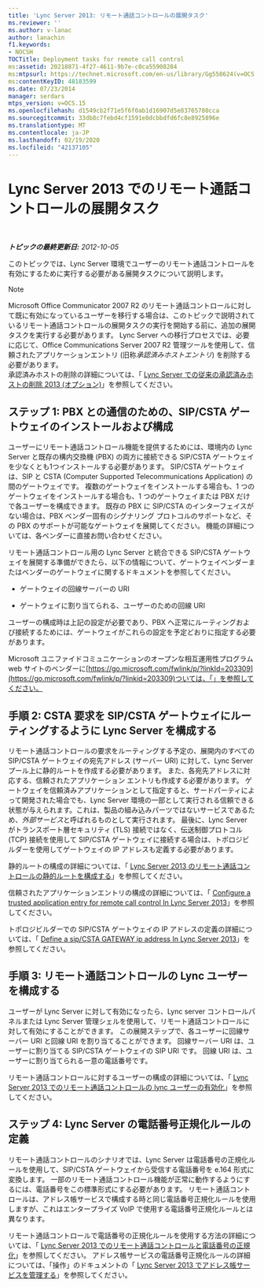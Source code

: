 ```yaml
---
title: 'Lync Server 2013: リモート通話コントロールの展開タスク'
ms.reviewer: ''
ms.author: v-lanac
author: lanachin
f1.keywords:
- NOCSH
TOCTitle: Deployment tasks for remote call control
ms:assetid: 20218871-4f27-4611-9b7e-c0ca55908284
ms:mtpsurl: https://technet.microsoft.com/en-us/library/Gg558624(v=OCS.15)
ms:contentKeyID: 48183599
ms.date: 07/23/2014
manager: serdars
mtps_version: v=OCS.15
ms.openlocfilehash: d1549cb2f71e5f6f0ab1d16907d5e83765780cca
ms.sourcegitcommit: 33db8c7febd4cf1591e8dcbbdfd6fc8e8925896e
ms.translationtype: MT
ms.contentlocale: ja-JP
ms.lasthandoff: 02/19/2020
ms.locfileid: "42137105"
---
```

<div data-xmlns="http://www.w3.org/1999/xhtml">

<div class="topic" data-xmlns="http://www.w3.org/1999/xhtml" data-msxsl="urn:schemas-microsoft-com:xslt" data-cs="http://msdn.microsoft.com/">

<div data-asp="https://msdn2.microsoft.com/asp">

# <a name="deployment-tasks-for-remote-call-control-in-lync-server-2013"></a>Lync Server 2013 でのリモート通話コントロールの展開タスク

</div>

<div id="mainSection">

<div id="mainBody">

<span> </span>

_**トピックの最終更新日:** 2012-10-05_

このトピックでは、Lync Server 環境でユーザーのリモート通話コントロールを有効にするために実行する必要がある展開タスクについて説明します。

<div>


> [!NOTE]  
> Microsoft Office Communicator 2007 R2 のリモート通話コントロールに対して既に有効になっているユーザーを移行する場合は、このトピックで説明されているリモート通話コントロールの展開タスクの実行を開始する前に、追加の展開タスクを実行する必要があります。 Lync Server への移行プロセスでは、必要に応じて、Office Communications Server 2007 R2 管理ツールを使用して、信頼されたアプリケーションエントリ (旧称<EM>承認済みホストエントリ</EM>) を削除する必要があります。<BR>承認済みホストの削除の詳細については、「 <A href="lync-server-2013-remove-a-legacy-authorized-host-optional.md">Lync Server での従来の承認済みホストの削除 2013 (オプション)</A>」を参照してください。



</div>

<div>

## <a name="step-1-install-and-configure-the-sipcsta-gateway-to-communicate-with-your-pbx"></a>ステップ 1:  PBX との通信のための、SIP/CSTA ゲートウェイのインストールおよび構成

ユーザーにリモート通話コントロール機能を提供するためには、環境内の Lync Server と既存の構内交換機 (PBX) の両方に接続できる SIP/CSTA ゲートウェイを少なくとも1つインストールする必要があります。 SIP/CSTA ゲートウェイは、SIP と CSTA (Computer Supported Telecommunications Application) の間のゲートウェイです。 複数のゲートウェイをインストールする場合も、1 つのゲートウェイをインストールする場合も、1 つのゲートウェイまたは PBX だけで各ユーザーを構成できます。 既存の PBX に SIP/CSTA のインターフェイスがない場合は、PBX ベンダー固有のシグナリング プロトコルのサポートなど、その PBX のサポートが可能なゲートウェイを展開してください。 機能の詳細については、各ベンダーに直接お問い合わせください。

リモート通話コントロール用の Lync Server と統合できる SIP/CSTA ゲートウェイを展開する準備ができたら、以下の情報について、ゲートウェイベンダーまたはベンダーのゲートウェイに関するドキュメントを参照してください。

  - ゲートウェイの回線サーバーの URI

  - ゲートウェイに割り当てられる、ユーザーのための回線 URI

ユーザーの構成時は上記の設定が必要であり、PBX へ正常にルーティングおよび接続するためには、ゲートウェイがこれらの設定を予定どおりに指定する必要があります。

Microsoft ユニファイドコミュニケーションのオープンな相互運用性プログラム web サイトのベンダーに[https://go.microsoft.com/fwlink/p/?linkId=203309](https://go.microsoft.com/fwlink/p/?linkid=203309)ついては、「」を参照してください。

</div>

<div>

## <a name="step-2-configure-lync-server-to-route-csta-requests-to-the-sipcsta-gateway"></a>手順 2: CSTA 要求を SIP/CSTA ゲートウェイにルーティングするように Lync Server を構成する

リモート通話コントロールの要求をルーティングする予定の、展開内のすべての SIP/CSTA ゲートウェイの宛先アドレス (サーバー URI) に対して、Lync Server プール上に静的ルートを作成する必要があります。 また、各宛先アドレスに対応する、信頼されたアプリケーション エントリも作成する必要があります。 ゲートウェイを信頼済みアプリケーションとして指定すると、サードパーティによって開発された場合でも、Lync Server 環境の一部として実行される信頼できる状態が与えられます。これは、製品の組み込みパーツではないサービスであるため、*外部サービス*と呼ばれるものとして実行されます。 最後に、Lync Server がトランスポート層セキュリティ (TLS) 接続ではなく、伝送制御プロトコル (TCP) 接続を使用して SIP/CSTA ゲートウェイに接続する場合は、トポロジビルダーを使用してゲートウェイの IP アドレスも定義する必要があります。

静的ルートの構成の詳細については、「 [Lync Server 2013 のリモート通話コントロールの静的ルートを構成する](lync-server-2013-configure-a-static-route-for-remote-call-control.md)」を参照してください。

信頼されたアプリケーションエントリの構成の詳細については、「 [Configure a trusted application entry for remote call control In Lync Server 2013](lync-server-2013-configure-a-trusted-application-entry-for-remote-call-control.md)」を参照してください。

トポロジビルダーでの SIP/CSTA ゲートウェイの IP アドレスの定義の詳細については、「 [Define a sip/CSTA GATEWAY ip address In Lync Server 2013](lync-server-2013-define-a-sip-csta-gateway-ip-address.md)」を参照してください。

</div>

<div>

## <a name="step-3-configure-lync-users-for-remote-call-control"></a>手順 3: リモート通話コントロールの Lync ユーザーを構成する

ユーザーが Lync Server に対して有効になったら、Lync server コントロールパネルまたは Lync Server 管理シェルを使用して、リモート通話コントロールに対して有効にすることができます。 この展開ステップで、各ユーザーに回線サーバー URI と回線 URI を割り当てることができます。 回線サーバー URI は、ユーザーに割り当てる SIP/CSTA ゲートウェイの SIP URI です。 回線 URI は、ユーザーに割り当てられる一意の電話番号です。

リモート通話コントロールに対するユーザーの構成の詳細については、「 [Lync Server 2013 でのリモート通話コントロールの lync ユーザーの有効化](lync-server-2013-enable-lync-users-for-remote-call-control.md)」を参照してください。

</div>

<div>

## <a name="step-4-define-the-lync-server-phone-number-normalization-rules"></a>ステップ 4:  Lync Server の電話番号正規化ルールの定義

リモート通話コントロールのシナリオでは、Lync Server は電話番号の正規化ルールを使用して、SIP/CSTA ゲートウェイから受信する電話番号を e.164 形式に変換します。 一部のリモート通話コントロール機能が正常に動作するようにするには、電話番号をこの標準形式にする必要があります。 リモート通話コントロールは、アドレス帳サービスで構成する時と同じ電話番号正規化ルールを使用しますが、これはエンタープライズ VoIP で使用する電話番号正規化ルールとは異なります。

リモート通話コントロールで電話番号の正規化ルールを使用する方法の詳細については、「 [Lync Server 2013 でのリモート通話コントロールと電話番号の正規化](lync-server-2013-remote-call-control-and-phone-number-normalization.md)」を参照してください。 アドレス帳サービスの電話番号正規化ルールの詳細については、「操作」のドキュメントの「 [Lync Server 2013 でアドレス帳サービスを管理する](lync-server-2013-administering-the-address-book-service.md)」を参照してください。

</div>

</div>

<span> </span>

</div>

</div>

</div>

